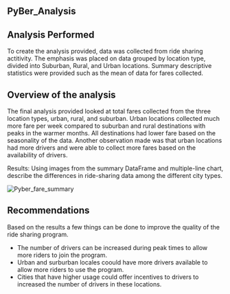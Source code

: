 ## PyBer_Analysis

## Analysis Performed

To create the analysis provided, data was collected from ride sharing actitivity. The emphasis was placed on data grouped by location type, divided into Suburban, Rural, and Urban locations. Summary descriptive statistics were provided such as the mean of data for fares collected.


## Overview of the analysis

The final analysis provided looked at total fares collected from the three location types, urban, rural, and suburban. Urban locations collected much more fare per week compared to suburban and rural destinations with peaks in the warmer months. All destinations had lower fare based on the seasonality of the data. Another observation made was that urban locations had more drivers and were able to collect more fares based on the availability of drivers.


Results: Using images from the summary DataFrame and multiple-line chart, describe the differences in ride-sharing data among the different city types.

![Pyber_fare_summary](https://user-images.githubusercontent.com/103082844/200925887-54de5e57-9cdd-43a6-a232-52fd11d1a14d.png)

## Recommendations

Based on the results a few things can be done to improve the quality of the ride sharing program.

* The number of drivers can be increased during peak times to allow more riders to join the program.
* Urban and surburban locales coould have more drivers available to allow more riders to use the program.
* Cities that have higher usage could offer incentives to drivers to increased the number of drivers in these locations.

